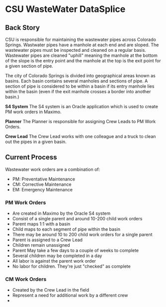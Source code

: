 # CSU WasteWater DataSplice

## Back Story

CSU is responsible for maintaining the wastewater pipes across Colorado Springs. Wastwater pipes have a manhole at each end and are sloped. The wastewater pipes must be inspected and cleaned on a regular basis. Wastewater pipes are cleaned "uphill" meaning the manhole at the bottom of the slope is the entry point and the manhole at the top is the exit point for a given section of pipe.

The city of Colorado Springs is divided into geographical areas known as basins. Each basin contains several manholes and sections of pipe. A section of pipe is considered to be within a basin if its entry manhole lies within the basin (even if the exit manhole crosses a border into another basin.)

__S4 System__
The S4 system is an Oracle application which is used to create PM work orders in Maximo.

__Planner__
The Planner is responsible for assigning Crew Leads to PM Work Orders.

__Crew Lead__
The Crew Lead works with one colleague and a truck to clean out the pipes in a given basin.

## Current Process

Wastewater work orders are a combination of:

- PM: Preventative Maintenance
- CM: Corrective Maintenance
- EM: Emergency Maintenance

### PM Work Orders

- Are created in Maximo by the Oracle S4 system
- Consist of a single parent and around 10-200 child work orders
- Parent maps 1:1 with a basin
- Child maps to each segment of pipe within the basin
- There may be around 10 to 200 child work orders for a single parent
- Parent is assigned to a Crew Lead
- Children remain unassigned
- Parent May take a few days to a couple of weeks to complete
- Several children may be completed in a day
- All labor is against the parent work order
- No labor for children. They're just "checked" as complete

### CM Work Orders

- Created by the Crew Lead in the field
- Represent a need for additional work by a different crew
-
